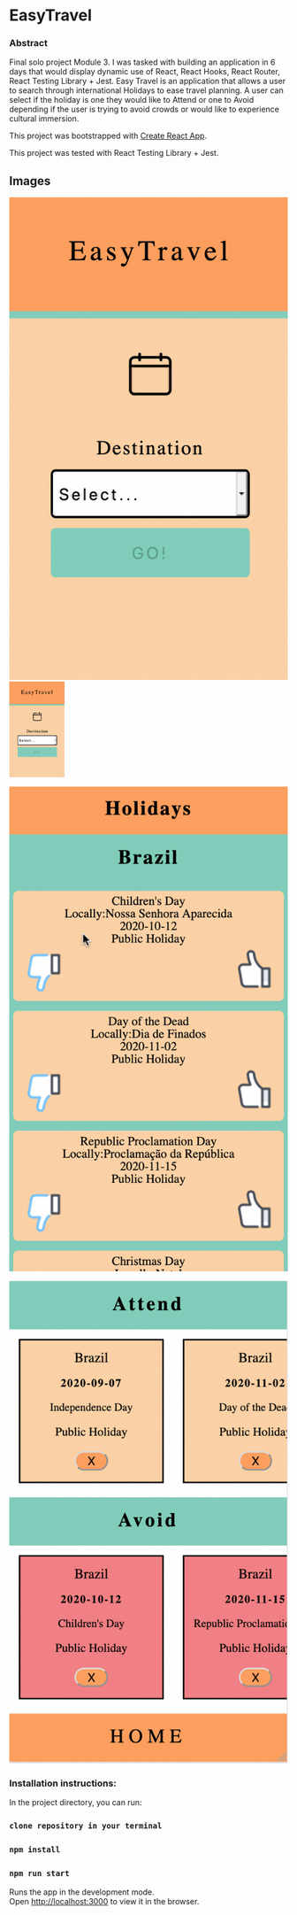 # EasyTravel 

### Abstract
Final solo project Module 3. I was tasked with building an application in 6 days that would display dynamic use of React, React Hooks, React Router, React Testing Library + Jest. Easy Travel is an application that allows a user to search through international Holidays to ease travel planning. A user can select if the holiday is one they would like to Attend or one to Avoid depending if the user is trying to avoid crowds or would like to experience cultural immersion. 

This project was bootstrapped with [Create React App](https://github.com/facebook/create-react-app).

This project was tested with React Testing Library + Jest. 

## Images

![Main Page Mobile](./src/Assets/easyTravel1.png)
<img src="./src/Assets/easyTravel1.png" width="100">

![Select Holiday Page Mobile](./src/Assets/easyTravel2.png)

![Saved Holidays Page Mobile](./src/Assets/easyTravel3.png)



### Installation instructions:
In the project directory, you can run:
### `clone repository in your terminal`
### `npm install`
### `npm run start`

Runs the app in the development mode.<br />
Open [http://localhost:3000](http://localhost:3000) to view it in the browser.

